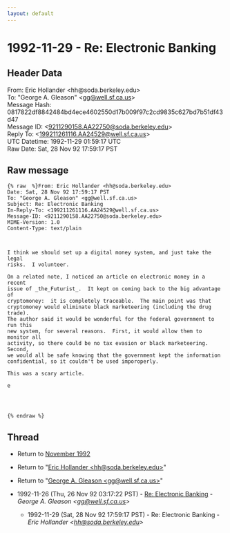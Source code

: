 ```yaml
---
layout: default
---
```


# 1992-11-29 - Re: Electronic Banking

## Header Data

From: Eric Hollander \<hh<span>@</span>soda.berkeley.edu\><br>
To: "George A. Gleason" \<gg@well.sf.ca.us\><br>
Message Hash: 0817822df8842484bd4ece4602550d17b009f97c2cd9835c627bd7b51df43d47<br>
Message ID: \<9211290158.AA22750@soda.berkeley.edu\><br>
Reply To: \<199211261116.AA24529@well.sf.ca.us\><br>
UTC Datetime: 1992-11-29 01:59:17 UTC<br>
Raw Date: Sat, 28 Nov 92 17:59:17 PST<br>

## Raw message

```
{% raw  %}From: Eric Hollander <hh@soda.berkeley.edu>
Date: Sat, 28 Nov 92 17:59:17 PST
To: "George A. Gleason" <gg@well.sf.ca.us>
Subject: Re: Electronic Banking
In-Reply-To: <199211261116.AA24529@well.sf.ca.us>
Message-ID: <9211290158.AA22750@soda.berkeley.edu>
MIME-Version: 1.0
Content-Type: text/plain



I think we should set up a digital money system, and just take the legal
risks.  I volunteer.

On a related note, I noticed an article on electronic money in a recent
issue of _the_Futurist_.  It kept on coming back to the big advantage of
cryptomoney:  it is completely traceable.  The main point was that
cryptomoney would eliminate black marketeering (including the drug trade).
The author said it would be wonderful for the federal government to run this
new system, for several reasons.  First, it would allow them to monitor all
activity, so there could be no tax evasion or black marketeering.  Second,
we would all be safe knowing that the government kept the information
confidential, so it couldn't be used imporoperly.

This was a scary article.

e




{% endraw %}
```

## Thread

+ Return to [November 1992](/archive/1992/11)

+ Return to "[Eric Hollander <hh<span>@</span>soda.berkeley.edu>](/author/eric_hollander_hh_at_soda_berkeley_edu_)"
+ Return to "[George A. Gleason <gg<span>@</span>well.sf.ca.us>](/author/george_a_gleason_gg_at_well_sf_ca_us_)"

+ 1992-11-26 (Thu, 26 Nov 92 03:17:22 PST) - [Re: Electronic Banking](/archive/1992/11/ae12d7ac145757161cdcc3f4abf5f142cd9d3d29f573ae4a014773a6a548d7ad) - _George A. Gleason \<gg@well.sf.ca.us\>_
  + 1992-11-29 (Sat, 28 Nov 92 17:59:17 PST) - Re: Electronic Banking - _Eric Hollander \<hh@soda.berkeley.edu\>_


